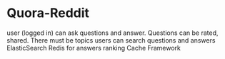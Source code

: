 # Quora-Reddit
user (logged in) can ask questions and answer. Questions can be rated, shared.
There must be topics
users can search questions and answers 
ElasticSearch
Redis for answers ranking
Cache Framework
